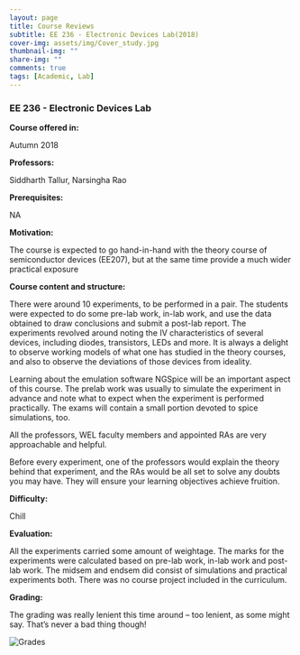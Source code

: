 ```yaml
---
layout: page
title: Course Reviews
subtitle: EE 236 - Electronic Devices Lab(2018)
cover-img: assets/img/Cover_study.jpg
thumbnail-img: ""
share-img: ""
comments: true
tags: [Academic, Lab]
---
```



### EE 236 - Electronic Devices Lab


**Course offered in:**

Autumn 2018

**Professors:**

 Siddharth Tallur, Narsingha Rao

**Prerequisites:** 

NA

**Motivation:**

The course is expected to go hand-in-hand with the theory course of semiconductor devices (EE207), but at the same time provide a much wider practical exposure

**Course content and structure:**

There were around 10 experiments, to be performed in a pair. The students were expected to do some pre-lab work, in-lab work, and use the data obtained to draw conclusions and submit a post-lab report. The experiments revolved around noting the IV characteristics of several devices, including diodes, transistors, LEDs and more. It is always a delight to observe working models of what one has studied in the theory courses, and also to observe the deviations of those devices from ideality.

Learning about the emulation software NGSpice will be an important aspect of this course. The prelab work was usually to simulate the experiment in advance and note what to expect when the experiment is performed practically. The exams will contain a small portion devoted to spice simulations, too.

All the professors, WEL faculty members and appointed RAs are very approachable and helpful.

Before every experiment, one of the professors would explain the theory behind that experiment, and the RAs would be all set to solve any doubts you may have. They will ensure your learning objectives achieve fruition.

**Difficulty:**

 Chill

**Evaluation:**

All the experiments carried some amount of weightage. The marks for the experiments were calculated based on pre-lab work, in-lab work and post-lab work. The midsem and endsem did consist of simulations and practical experiments both. There was no course project included in the curriculum.

**Grading:**

The grading was really lenient this time around – too lenient, as some might say. That’s never a bad thing though!

![Grades](EE236_Autumn_2018.png)

